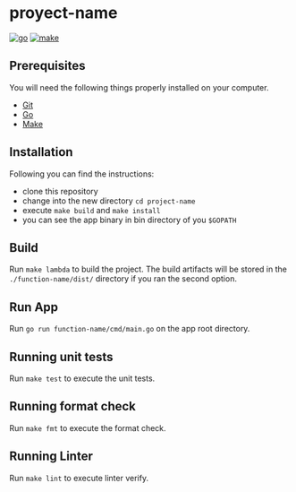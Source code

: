 # proyect-name

[![go](https://img.shields.io/badge/go-v1.17.X-cyan.svg)](https://golang.org/)
[![make](https://img.shields.io/badge/make-v3.8.X-yellow.svg)](https://www.gnu.org/software/make/)

## Prerequisites

You will need the following things properly installed on your computer.

* [Git](http://git-scm.com/)
* [Go](https://golang.org/)
* [Make](https://www.gnu.org/software/make/)

## Installation

Following you can find the instructions:

* clone this repository
* change into the new directory `cd project-name`
* execute `make build` and `make install`
* you can see the app binary in bin directory of you `$GOPATH`

## Build

Run `make lambda` to build the project. The build artifacts will be stored in the `./function-name/dist/` directory if you ran the second option.

## Run App

Run `go run function-name/cmd/main.go` on the app root directory.

## Running unit tests

Run `make test` to execute the unit tests.

## Running format check

Run `make fmt` to execute the format check.

## Running Linter

Run `make lint` to execute linter verify.